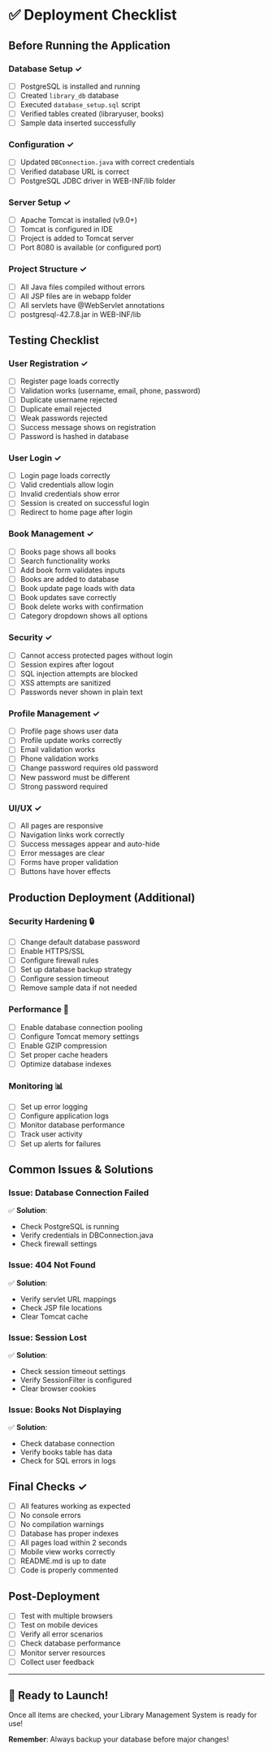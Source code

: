 # ✅ Deployment Checklist

## Before Running the Application

### Database Setup ✓
- [ ] PostgreSQL is installed and running
- [ ] Created `library_db` database
- [ ] Executed `database_setup.sql` script
- [ ] Verified tables created (libraryuser, books)
- [ ] Sample data inserted successfully

### Configuration ✓
- [ ] Updated `DBConnection.java` with correct credentials
- [ ] Verified database URL is correct
- [ ] PostgreSQL JDBC driver in WEB-INF/lib folder

### Server Setup ✓
- [ ] Apache Tomcat is installed (v9.0+)
- [ ] Tomcat is configured in IDE
- [ ] Project is added to Tomcat server
- [ ] Port 8080 is available (or configured port)

### Project Structure ✓
- [ ] All Java files compiled without errors
- [ ] All JSP files are in webapp folder
- [ ] All servlets have @WebServlet annotations
- [ ] postgresql-42.7.8.jar in WEB-INF/lib

## Testing Checklist

### User Registration ✓
- [ ] Register page loads correctly
- [ ] Validation works (username, email, phone, password)
- [ ] Duplicate username rejected
- [ ] Duplicate email rejected
- [ ] Weak passwords rejected
- [ ] Success message shows on registration
- [ ] Password is hashed in database

### User Login ✓
- [ ] Login page loads correctly
- [ ] Valid credentials allow login
- [ ] Invalid credentials show error
- [ ] Session is created on successful login
- [ ] Redirect to home page after login

### Book Management ✓
- [ ] Books page shows all books
- [ ] Search functionality works
- [ ] Add book form validates inputs
- [ ] Books are added to database
- [ ] Book update page loads with data
- [ ] Book updates save correctly
- [ ] Book delete works with confirmation
- [ ] Category dropdown shows all options

### Security ✓
- [ ] Cannot access protected pages without login
- [ ] Session expires after logout
- [ ] SQL injection attempts are blocked
- [ ] XSS attempts are sanitized
- [ ] Passwords never shown in plain text

### Profile Management ✓
- [ ] Profile page shows user data
- [ ] Profile update works correctly
- [ ] Email validation works
- [ ] Phone validation works
- [ ] Change password requires old password
- [ ] New password must be different
- [ ] Strong password required

### UI/UX ✓
- [ ] All pages are responsive
- [ ] Navigation links work correctly
- [ ] Success messages appear and auto-hide
- [ ] Error messages are clear
- [ ] Forms have proper validation
- [ ] Buttons have hover effects

## Production Deployment (Additional)

### Security Hardening 🔒
- [ ] Change default database password
- [ ] Enable HTTPS/SSL
- [ ] Configure firewall rules
- [ ] Set up database backup strategy
- [ ] Configure session timeout
- [ ] Remove sample data if not needed

### Performance 🚀
- [ ] Enable database connection pooling
- [ ] Configure Tomcat memory settings
- [ ] Enable GZIP compression
- [ ] Set proper cache headers
- [ ] Optimize database indexes

### Monitoring 📊
- [ ] Set up error logging
- [ ] Configure application logs
- [ ] Monitor database performance
- [ ] Track user activity
- [ ] Set up alerts for failures

## Common Issues & Solutions

### Issue: Database Connection Failed
✅ **Solution**: 
- Check PostgreSQL is running
- Verify credentials in DBConnection.java
- Check firewall settings

### Issue: 404 Not Found
✅ **Solution**:
- Verify servlet URL mappings
- Check JSP file locations
- Clear Tomcat cache

### Issue: Session Lost
✅ **Solution**:
- Check session timeout settings
- Verify SessionFilter is configured
- Clear browser cookies

### Issue: Books Not Displaying
✅ **Solution**:
- Check database connection
- Verify books table has data
- Check for SQL errors in logs

## Final Checks ✓

- [ ] All features working as expected
- [ ] No console errors
- [ ] No compilation warnings
- [ ] Database has proper indexes
- [ ] All pages load within 2 seconds
- [ ] Mobile view works correctly
- [ ] README.md is up to date
- [ ] Code is properly commented

## Post-Deployment

- [ ] Test with multiple browsers
- [ ] Test on mobile devices
- [ ] Verify all error scenarios
- [ ] Check database performance
- [ ] Monitor server resources
- [ ] Collect user feedback

---

## 🎉 Ready to Launch!

Once all items are checked, your Library Management System is ready for use!

**Remember**: Always backup your database before major changes!
